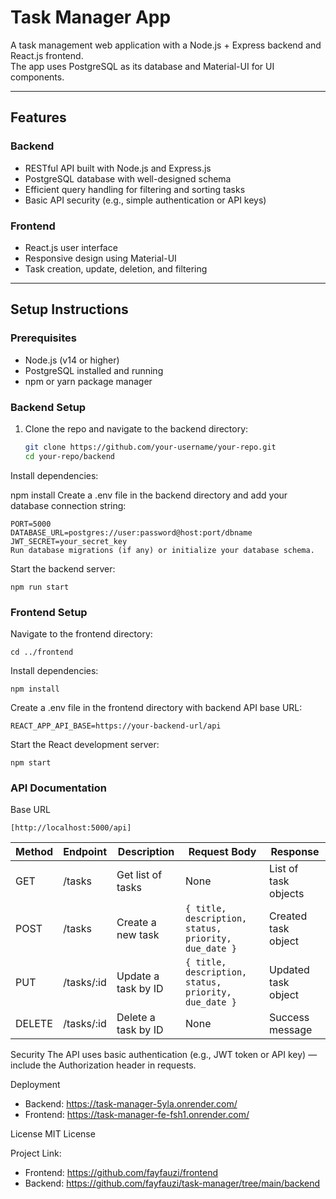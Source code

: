 # Task Manager App

A task management web application with a Node.js + Express backend and React.js frontend.  
The app uses PostgreSQL as its database and Material-UI for UI components.

---

## Features

### Backend
- RESTful API built with Node.js and Express.js  
- PostgreSQL database with well-designed schema  
- Efficient query handling for filtering and sorting tasks  
- Basic API security (e.g., simple authentication or API keys)  

### Frontend
- React.js user interface  
- Responsive design using Material-UI  
- Task creation, update, deletion, and filtering  

---

## Setup Instructions

### Prerequisites
- Node.js (v14 or higher)  
- PostgreSQL installed and running  
- npm or yarn package manager  

### Backend Setup

1. Clone the repo and navigate to the backend directory:
   ```bash
   git clone https://github.com/your-username/your-repo.git
   cd your-repo/backend
Install dependencies:

npm install
Create a .env file in the backend directory and add your database connection string:

```
PORT=5000
DATABASE_URL=postgres://user:password@host:port/dbname
JWT_SECRET=your_secret_key
Run database migrations (if any) or initialize your database schema.
```

Start the backend server:
```
npm run start
```
### Frontend Setup
Navigate to the frontend directory:
```
cd ../frontend
```

Install dependencies:
```
npm install
```
Create a .env file in the frontend directory with backend API base URL:
```
REACT_APP_API_BASE=https://your-backend-url/api
```
Start the React development server:

```
npm start
```
### API Documentation
Base URL

```
[http://localhost:5000/api]
```

| Method | Endpoint     | Description           | Request Body                                   | Response             |
|--------|--------------|-----------------------|-----------------------------------------------|----------------------|
| GET    | /tasks       | Get list of tasks     | None                                          | List of task objects  |
| POST   | /tasks       | Create a new task     | `{ title, description, status, priority, due_date }` | Created task object   |
| PUT    | /tasks/:id   | Update a task by ID   | `{ title, description, status, priority, due_date }` | Updated task object   |
| DELETE | /tasks/:id   | Delete a task by ID   | None                                          | Success message      |

Security
The API uses basic authentication (e.g., JWT token or API key) —
include the Authorization header in requests.

Deployment
- Backend: https://task-manager-5yla.onrender.com/
- Frontend: https://task-manager-fe-fsh1.onrender.com/

License
MIT License

Project Link: 
- Frontend: https://github.com/fayfauzi/frontend
- Backend: https://github.com/fayfauzi/task-manager/tree/main/backend


